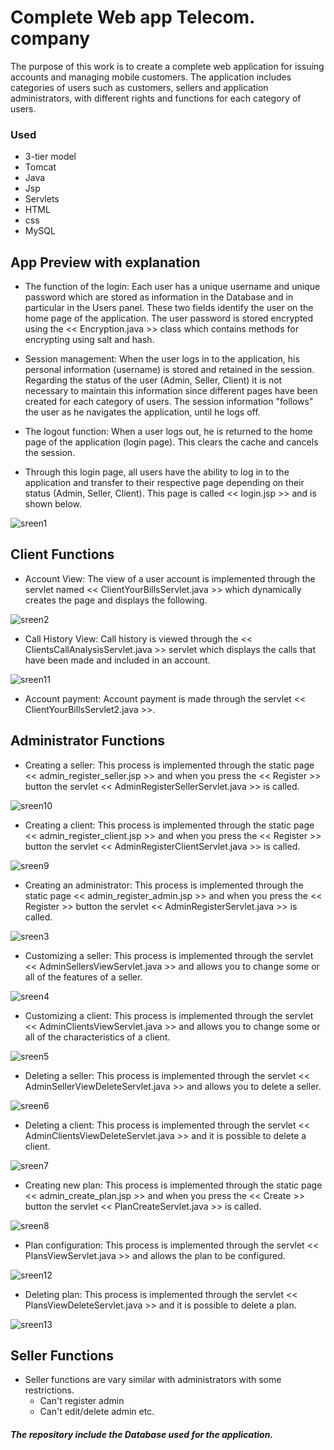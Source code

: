 # Complete Web app Telecom. company

The purpose of this work is to create a complete web application for issuing accounts and managing mobile customers. The application includes categories of users such as customers, sellers and application administrators, with different rights and functions for each category of users.

### Used

* 3-tier model
* Tomcat
* Java
* Jsp
* Servlets
* HTML
* css
* MySQL

## App Preview with explanation
* The function of the login: Each user has a unique username and unique password which are stored as information in the Database and in particular in the Users panel. These two fields identify the user on the home page of the application. The user password is stored encrypted using the << Encryption.java >> class which contains methods for encrypting using salt and hash.

* Session management: When the user logs in to the application, his personal information (username) is stored and retained in the session. Regarding the status of the user (Admin, Seller, Client) it is not necessary to maintain this information since different pages have been created for each category of users. The session information "follows" the user as he navigates the application, until he logs off. 

* The logout function: When a user logs out, he is returned to the home page of the application (login page). This clears the cache and cancels the session.

* Through this login page, all users have the ability to log in to the application and transfer to their respective page depending on their status (Admin, Seller, Client).
This page is called << login.jsp >> and is shown below.

![sreen1](https://github.com/StefanosGregory/telecom_company_manage_web_app/blob/main/screenshots/screen1.png)

## Client Functions

* Account View: The view of a user account is implemented through the servlet named << ClientYourBillsServlet.java >> which dynamically creates the page and displays the following.

![sreen2](https://github.com/StefanosGregory/telecom_company_manage_web_app/blob/main/screenshots/screen2.png)

* Call History View: Call history is viewed through the << ClientsCallAnalysisServlet.java >> servlet which displays the calls that have been made and included in an account.

![sreen11](https://github.com/StefanosGregory/telecom_company_manage_web_app/blob/main/screenshots/screen11.png)

* Account payment: Account payment is made through the servlet << ClientYourBillsServlet2.java >>.

## Administrator Functions

* Creating a seller: This process is implemented through the static page << admin_register_seller.jsp >> and when you press the << Register >> button the servlet << AdminRegisterSellerServlet.java >> is called.

![sreen10](https://github.com/StefanosGregory/telecom_company_manage_web_app/blob/main/screenshots/screen10.png)


* Creating a client: This process is implemented through the static page << admin_register_client.jsp >> and when you press the << Register >> button the servlet << AdminRegisterClientServlet.java >> is called.

![sreen9](https://github.com/StefanosGregory/telecom_company_manage_web_app/blob/main/screenshots/screen9.png)


* Creating an administrator: This process is implemented through the static page << admin_register_admin.jsp >> and when you press the << Register >> button the servlet << AdminRegisterServlet.java >> is called.

![sreen3](https://github.com/StefanosGregory/telecom_company_manage_web_app/blob/main/screenshots/screen3.png)


* Customizing a seller: This process is implemented through the servlet << AdminSellersViewServlet.java >> and allows you to change some or all of the features of a seller.

![sreen4](https://github.com/StefanosGregory/telecom_company_manage_web_app/blob/main/screenshots/screen4.png)


* Customizing a client: This process is implemented through the servlet << AdminClientsViewServlet.java >> and allows you to change some or all of the characteristics of a client.

![sreen5](https://github.com/StefanosGregory/telecom_company_manage_web_app/blob/main/screenshots/screen5.png)


* Deleting a seller: This process is implemented through the servlet << AdminSellerViewDeleteServlet.java >> and allows you to delete a seller.

![sreen6](https://github.com/StefanosGregory/telecom_company_manage_web_app/blob/main/screenshots/screen6.png)


* Deleting a client: This process is implemented through the servlet << AdminClientsViewDeleteServlet.java >> and it is possible to delete a client.

![sreen7](https://github.com/StefanosGregory/telecom_company_manage_web_app/blob/main/screenshots/screen7.png)


* Creating new plan: This process is implemented through the static page << admin_create_plan.jsp >> and when you press the << Create >> button the servlet << PlanCreateServlet.java >> is called.

![sreen8](https://github.com/StefanosGregory/telecom_company_manage_web_app/blob/main/screenshots/screen8.png)


* Plan configuration: This process is implemented through the servlet << PlansViewServlet.java >> and allows the plan to be configured.

![sreen12](https://github.com/StefanosGregory/telecom_company_manage_web_app/blob/main/screenshots/screen12.png)


* Deleting plan: This process is implemented through the servlet << PlansViewDeleteServlet.java >> and it is possible to delete a plan.

![sreen13](https://github.com/StefanosGregory/telecom_company_manage_web_app/blob/main/screenshots/screen13.png)

## Seller Functions

* Seller functions are vary similar with administrators with some restrictions. 
  - Can't register admin
  - Can't edit/delete admin etc.

##### The repository include the Database used for the application.
